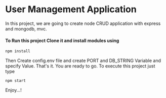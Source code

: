 # User Management Application
In this project, we are going to create node CRUD application with express and mongodb, mvc.

#### To Run this project Clone it and install modules using
```
npm install
```

Then Create config.env file and create PORT and DB_STRING Variable and specify Value.
That's it. You are ready to go. To execute this project just type
```
npm start
```

Enjoy...!
